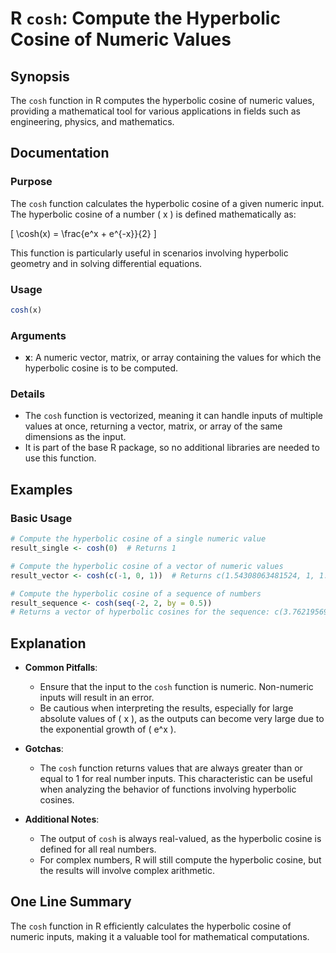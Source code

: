 <!--
Meta Description: # R `cosh`: Compute the Hyperbolic Cosine of Numeric Values ## Synopsis The `cosh` function in R computes the hyperbolic cosine of numeric values, pro...
Meta Keywords: hyperbolic, cosh, cosine, numeric, function
-->

# R `cosh`: Compute the Hyperbolic Cosine of Numeric Values

## Synopsis
The `cosh` function in R computes the hyperbolic cosine of numeric values, providing a mathematical tool for various applications in fields such as engineering, physics, and mathematics.

## Documentation
### Purpose
The `cosh` function calculates the hyperbolic cosine of a given numeric input. The hyperbolic cosine of a number \( x \) is defined mathematically as:

\[
\cosh(x) = \frac{e^x + e^{-x}}{2}
\]

This function is particularly useful in scenarios involving hyperbolic geometry and in solving differential equations.

### Usage
```R
cosh(x)
```

### Arguments
- **x**: A numeric vector, matrix, or array containing the values for which the hyperbolic cosine is to be computed.

### Details
- The `cosh` function is vectorized, meaning it can handle inputs of multiple values at once, returning a vector, matrix, or array of the same dimensions as the input.
- It is part of the base R package, so no additional libraries are needed to use this function.

## Examples
### Basic Usage
```R
# Compute the hyperbolic cosine of a single numeric value
result_single <- cosh(0)  # Returns 1

# Compute the hyperbolic cosine of a vector of numeric values
result_vector <- cosh(c(-1, 0, 1))  # Returns c(1.54308063481524, 1, 1.54308063481524)

# Compute the hyperbolic cosine of a sequence of numbers
result_sequence <- cosh(seq(-2, 2, by = 0.5)) 
# Returns a vector of hyperbolic cosines for the sequence: c(3.76219569108363, 1.35078322768962, 1.0, 1.35078322768962, 3.76219569108363)
```

## Explanation
- **Common Pitfalls**: 
  - Ensure that the input to the `cosh` function is numeric. Non-numeric inputs will result in an error.
  - Be cautious when interpreting the results, especially for large absolute values of \( x \), as the outputs can become very large due to the exponential growth of \( e^x \).
  
- **Gotchas**:
  - The `cosh` function returns values that are always greater than or equal to 1 for real number inputs. This characteristic can be useful when analyzing the behavior of functions involving hyperbolic cosines.
  
- **Additional Notes**:
  - The output of `cosh` is always real-valued, as the hyperbolic cosine is defined for all real numbers.
  - For complex numbers, R will still compute the hyperbolic cosine, but the results will involve complex arithmetic.

## One Line Summary
The `cosh` function in R efficiently calculates the hyperbolic cosine of numeric inputs, making it a valuable tool for mathematical computations.